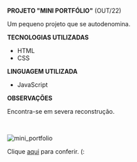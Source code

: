 **PROJETO "MINI PORTFÓLIO"** (OUT/22)

<p>Um pequeno projeto que se autodenomina.</p>

**TECNOLOGIAS UTILIZADAS**

- HTML
- CSS

**LINGUAGEM UTILIZADA**

- JavaScript

**OBSERVAÇÕES**

<p>Encontra-se em severa reconstrução.</p>
<br>


![mini_portfolio](https://github.com/carolinaoftinoco/projeto-mini-portfolio/assets/110881696/849d65e2-b535-4456-afb1-2cc5b7f95725)
<br>


Clique [aqui](https://carolinaoftinoco.github.io/projeto-mini-portfolio/) para conferir. (:
